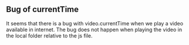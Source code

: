 ## Bug of currentTime
It seems that there is a bug with video.currentTime when we play a video available in internet. The bug does not happen when playing the video in the local folder relative to the js file.